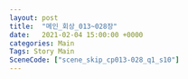 ```yaml
---
layout: post
title:  "메인_회상_013~028장"
date:   2021-02-04 15:00:00 +0000
categories: Main
Tags: Story Main
SceneCode: ["scene_skip_cp013-028_q1_s10"]
---
```

